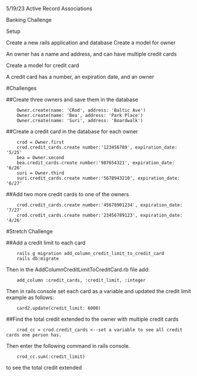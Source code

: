 5/19/23 Active Record Associations

Banking Challenge

Setup

Create a new rails application and database
Create a model for owner

An owner has a name and address, and can have multiple credit cards

Create a model for credit card

A credit card has a number, an expiration date, and an owner


#Challenges

##Create three owners and save them in the database
```
    Owner.create(name: 'CRod', address: 'Baltic Ave')
    Owner.create(name: 'Bea', address: 'Park Place')
    Owner.create(name: 'Suri', address: 'Boardwalk')
 ```
##Create a credit card in the database for each owner
```
    crod = Owner.first
    crod.credit_cards.create number:'123456789', expiration_date: '5/25'
    bea = Owner.second
    bea.credit_cards.create number:'987654321', expiration_date: '6/26'
    suri = Owner.third
    suri.credit_cards.create number:'5678943210', expiration_date: '6/27'

```
##Add two more credit cards to one of the owners
```
    crod.credit_cards.create number:'45678901234', expiration_date: '7/27'
    crod.credit_cards.create number:'23456789123', expiration_date: '4/26'
```

#Stretch Challenge

##Add a credit limit to each card
```
    rails g migration add_column_credit_limit_to_credit_card
    rails db:migrate
```

Then in the AddColumnCreditLimitToCreditCard.rb file add:
```
    add_column :credit_cards, :credit_limit, :integer

```
Then in rails console set each card as a variable and updated the credit limit 
example as follows:
```
    card2.update(credit_limit: 6000)

```
##Find the total credit extended to the owner with multiple credit cards
```
    crod_cc = crod.credit_cards <--set a variable to see all credit cards one person has.
```
Then enter the following command in rails console. 
```
    crod_cc.sum(:credit_limit)
```
to see the total credit extended

   